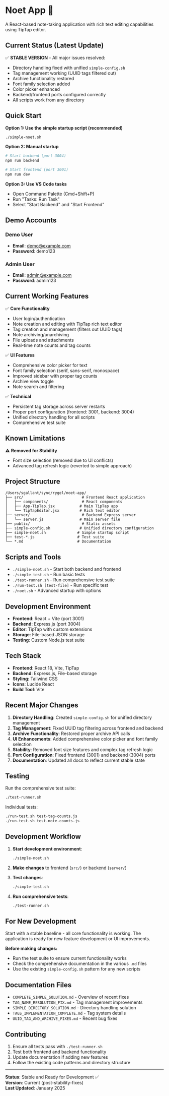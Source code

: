 # Noet App 📝

A React-based note-taking application with rich text editing capabilities using TipTap editor.

## Current Status (Latest Update)

✅ **STABLE VERSION** - All major issues resolved:

- Directory handling fixed with unified `simple-config.sh`
- Tag management working (UUID tags filtered out)
- Archive functionality restored
- Font family selection added
- Color picker enhanced
- Backend/frontend ports configured correctly
- All scripts work from any directory

## Quick Start

**Option 1: Use the simple startup script (recommended)**

```bash
./simple-noet.sh
```

**Option 2: Manual startup**

```bash
# Start backend (port 3004)
npm run backend

# Start frontend (port 3001)
npm run dev
```

**Option 3: Use VS Code tasks**

- Open Command Palette (Cmd+Shift+P)
- Run "Tasks: Run Task"
- Select "Start Backend" and "Start Frontend"

## Demo Accounts

### Demo User

- **Email**: demo@example.com
- **Password**: demo123

### Admin User

- **Email**: admin@example.com
- **Password**: admin123

## Current Working Features

✅ **Core Functionality**

- User login/authentication
- Note creation and editing with TipTap rich text editor
- Tag creation and management (filters out UUID tags)
- Note archiving/unarchiving
- File uploads and attachments
- Real-time note counts and tag counts

✅ **UI Features**

- Comprehensive color picker for text
- Font family selection (serif, sans-serif, monospace)
- Improved sidebar with proper tag counts
- Archive view toggle
- Note search and filtering

✅ **Technical**

- Persistent tag storage across server restarts
- Proper port configuration (frontend: 3001, backend: 3004)
- Unified directory handling for all scripts
- Comprehensive test suite

## Known Limitations

⚠️ **Removed for Stability**

- Font size selection (removed due to UI conflicts)
- Advanced tag refresh logic (reverted to simple approach)

## Project Structure

```
/Users/sgallant/sync/rygel/noet-app/
├── src/                          # Frontend React application
│   ├── components/               # React components
│   ├── App-TipTap.jsx           # Main TipTap app
│   └── TipTapEditor.jsx         # Rich text editor
├── server/                       # Backend Express server
│   └── server.js                # Main server file
├── public/                       # Static assets
├── simple-config.sh             # Unified directory configuration
├── simple-noet.sh              # Simple startup script
├── test-*.js                   # Test suite
└── *.md                        # Documentation
```

## Scripts and Tools

- `./simple-noet.sh` - Start both backend and frontend
- `./simple-test.sh` - Run basic tests
- `./test-runner.sh` - Run comprehensive test suite
- `./run-test.sh [test-file]` - Run specific test
- `./noet.sh` - Advanced startup with options

## Development Environment

- **Frontend**: React + Vite (port 3001)
- **Backend**: Express.js (port 3004)
- **Editor**: TipTap with custom extensions
- **Storage**: File-based JSON storage
- **Testing**: Custom Node.js test suite

## Tech Stack

- **Frontend**: React 18, Vite, TipTap
- **Backend**: Express.js, File-based storage
- **Styling**: Tailwind CSS
- **Icons**: Lucide React
- **Build Tool**: Vite

## Recent Major Changes

1. **Directory Handling**: Created `simple-config.sh` for unified directory management
2. **Tag Management**: Fixed UUID tag filtering across frontend and backend
3. **Archive Functionality**: Restored proper archive API calls
4. **UI Enhancements**: Added comprehensive color picker and font family selection
5. **Stability**: Removed font size features and complex tag refresh logic
6. **Port Configuration**: Fixed frontend (3001) and backend (3004) ports
7. **Documentation**: Updated all docs to reflect current stable state

## Testing

Run the comprehensive test suite:

```bash
./test-runner.sh
```

Individual tests:

```bash
./run-test.sh test-tag-counts.js
./run-test.sh test-note-counts.js
```

## Development Workflow

1. **Start development environment**:

   ```bash
   ./simple-noet.sh
   ```

2. **Make changes** to frontend (`src/`) or backend (`server/`)

3. **Test changes**:

   ```bash
   ./simple-test.sh
   ```

4. **Run comprehensive tests**:
   ```bash
   ./test-runner.sh
   ```

## For New Development

Start with a stable baseline - all core functionality is working. The application is ready for new feature development or UI improvements.

**Before making changes:**

- Run the test suite to ensure current functionality works
- Check the comprehensive documentation in the various `.md` files
- Use the existing `simple-config.sh` pattern for any new scripts

## Documentation Files

- `COMPLETE_SIMPLE_SOLUTION.md` - Overview of recent fixes
- `TAG_NAME_RESOLUTION_FIX.md` - Tag management improvements
- `SIMPLE_DIRECTORY_SOLUTION.md` - Directory handling solution
- `TAGS_IMPLEMENTATION_COMPLETE.md` - Tag system details
- `UUID_TAG_AND_ARCHIVE_FIXES.md` - Recent bug fixes

## Contributing

1. Ensure all tests pass with `./test-runner.sh`
2. Test both frontend and backend functionality
3. Update documentation if adding new features
4. Follow the existing code patterns and directory structure

---

**Status**: Stable and Ready for Development ✅  
**Version**: Current (post-stability-fixes)  
**Last Updated**: January 2025
